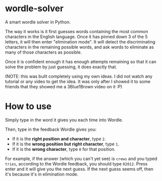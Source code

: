 # wordle-solver
A smart wordle solver in Python.

The way it works is it first guesses words containing the most
common characters in the English language. Once it has pinned
down 3 of the 5 letters, it will then enter "elimination mode".
It will detect the discriminating characters in the remaining 
possible words, and ask words to eliminate as many of those
characters as possible.

Once it is confident enough it has enough attempts remaining
so that it can solve the problem by just guessing, it does 
exactly that.

(NOTE: this was built completely using my own ideas. I did
not watch any tutorial or any video to get the idea. It was
only after I showed it to some friends that they showed me
a 3Blue1Brown video on it :P)

# How to use
Simply type in the word it gives you each time into Wordle.

Then, type in the feedback Wordle gives you:
* If it is the **right position and character**, type `2`.
* If it is the **wrong position but right character**, type `1`.
* If it is the **wrong character**, type `0` for that position.

For example, if the answer (which you can't yet see) 
is `crews` and you typed `tries`, according to the Wordle
feedback, you should type `02012`. Press enter and it will
give you the next guess. If the next guess seems off,
then it's because it's in elimination mode.
